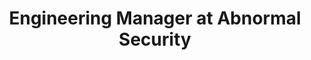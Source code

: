 ---
title: Engineering Manager at Abnormal Security
start_month: Oct 2023
end_month: Mar 2025
tags:
  - Career
  - Management
summary: Promoted to EM, leading a single team of 3 engineers to maintain and build more features for a high-volume product with $15 million ARR.
detailPage: 
---